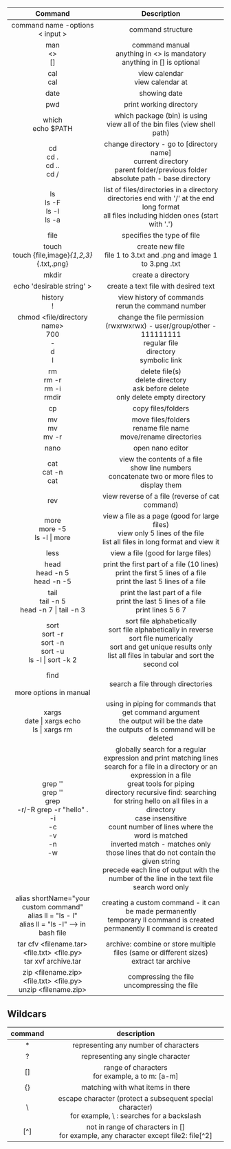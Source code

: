 |                                                                  **Command**                                                                  	|                                                                                                                                                                                                                                             **Description**                                                                                                                                                                                                                                             	|
|:---------------------------------------------------------------------------------------------------------------------------------------------:	|:-------------------------------------------------------------------------------------------------------------------------------------------------------------------------------------------------------------------------------------------------------------------------------------------------------------------------------------------------------------------------------------------------------------------------------------------------------------------------------------------------------:	|
| command name -options < input >                                                                                                               	| command structure                                                                                                                                                                                                                                                                                                                                                                                                                                                                                       	|
| man <command name><br><><br>[]                                                                                                                	| command manual<br>anything in <> is mandatory<br>anything in [] is optional                                                                                                                                                                                                                                                                                                                                                                                                                             	|
| cal<br>cal <date>                                                                                                                             	| view calendar<br>view calendar at <date>                                                                                                                                                                                                                                                                                                                                                                                                                                                                	|
| date                                                                                                                                          	| showing date                                                                                                                                                                                                                                                                                                                                                                                                                                                                                            	|
| pwd                                                                                                                                           	| print working directory                                                                                                                                                                                                                                                                                                                                                                                                                                                                                 	|
| which <package name><br>echo $PATH                                                                                                            	| which package (bin) is using<br>view all of the bin files (view shell path)                                                                                                                                                                                                                                                                                                                                                                                                                             	|
| cd <br>cd . <br>cd .. <br>cd /                                                                                                                	| change directory - go to [directory name]<br>current directory<br>parent folder/previous folder <br>absolute path - base directory                                                                                                                                                                                                                                                                                                                                                                      	|
| ls <br>ls -F<br>ls -l<br>ls -a                                                                                                                	| list of files/directories in a directory <br>directories end with '/' at the end<br>long format<br>all files including hidden ones (start with '.')                                                                                                                                                                                                                                                                                                                                                     	|
| file <file name>                                                                                                                              	| specifies the type of file                                                                                                                                                                                                                                                                                                                                                                                                                                                                              	|
| touch <file name><br>touch {file,image}_{1,2,3}_{.txt,.png}                                                                                   	| create new file<br>file 1 to 3.txt and .png and image 1 to 3.png .txt                                                                                                                                                                                                                                                                                                                                                                                                                                   	|
| mkdir <directory name>                                                                                                                        	| create a directory                                                                                                                                                                                                                                                                                                                                                                                                                                                                                      	|
| echo 'desirable string' > <text file name>                                                                                                    	| create a text file with desired text                                                                                                                                                                                                                                                                                                                                                                                                                                                                    	|
| history<br>! <number>                                                                                                                         	| view history of commands<br>rerun the command number <number>                                                                                                                                                                                                                                                                                                                                                                                                                                           	|
| chmod <three digit number> <file/directory name><br>700<br>-<br>d<br>l                                                                        	| change the file permission<br>(rwxrwxrwx) - user/group/other - 111111111 <br>regular file<br>directory <br>symbolic link                                                                                                                                                                                                                                                                                                                                                                                	|
| rm <file name><br>rm -r <directory name><br>rm -i <file name><br>rmdir <directory name>                                                       	| delete file(s)<br>delete directory<br>ask before delete<br>only delete empty directory                                                                                                                                                                                                                                                                                                                                                                                                                  	|
| cp <current path> <new path>                                                                                                                  	| copy files/folders                                                                                                                                                                                                                                                                                                                                                                                                                                                                                      	|
| mv <current path> <new path><br>mv <current file name> <new file name><br>mv -r <current> <new>                                               	| move files/folders<br>rename file name<br>move/rename directories                                                                                                                                                                                                                                                                                                                                                                                                                                       	|
| nano <text file name>                                                                                                                         	| open nano editor                                                                                                                                                                                                                                                                                                                                                                                                                                                                                        	|
| cat <text file name><br>cat -n <file name><br>cat <file name> <file name>                                                                     	| view the contents of a file<br>show line numbers<br>concatenate two or more files to display them                                                                                                                                                                                                                                                                                                                                                                                                       	|
| rev <text file name>                                                                                                                          	| view reverse of a file (reverse of cat command)                                                                                                                                                                                                                                                                                                                                                                                                                                                         	|
| more <text file name><br>more -5 <file name><br>ls -l \| more                                                                                 	| view a file as a page (good for large files)<br>view only 5 lines of the file<br>list all files in long format and view it                                                                                                                                                                                                                                                                                                                                                                              	|
| less <text file name>                                                                                                                         	| view a file (good for large files)                                                                                                                                                                                                                                                                                                                                                                                                                                                                      	|
| head <text file name><br>head -n 5 <file name><br>head -n -5 <file name>                                                                      	| print the first part of a file (10 lines)<br>print the first 5 lines of a file<br>print the last 5 lines of a file                                                                                                                                                                                                                                                                                                                                                                                      	|
| tail <text file name><br>tail -n 5 <file name><br>head -n 7 <file name> \| tail -n 3                                                          	| print the last part of a file<br>print the last 5 lines of a file<br>print lines 5 6 7                                                                                                                                                                                                                                                                                                                                                                                                                  	|
| sort <file name><br>sort -r <file name><br>sort -n <file name><br>sort -u <file name><br>ls -l \| sort -k 2                                   	| sort file alphabetically<br>sort file alphabetically in reverse<br>sort file numerically<br>sort and get unique results only<br>list all files in tabular and sort the second col                                                                                                                                                                                                                                                                                                                       	|
| find <starting directory> <options> <search term><br>more options in manual                                                                   	| search a file through directories                                                                                                                                                                                                                                                                                                                                                                                                                                                                       	|
| xargs<br>date \| xargs echo<br>ls \| xargs rm                                                                                                 	| using in piping for commands that get command argument <br>the output will be the date<br>the outputs of ls command will be deleted                                                                                                                                                                                                                                                                                                                                                                     	|
| grep '<expression>' <filename><br>grep '<expression>' <filename> <filename><br>grep <br>-r/-R grep -r "hello" .<br>-i<br>-c<br>-v<br>-n<br>-w 	| globally search for a regular expression and print matching lines<br>search for a file in a directory or an expression in a file<br>great tools for piping<br>directory recursive find: searching for string hello on all files in a directory<br>case insensitive<br>count number of lines where the word is matched<br>inverted match - matches only those lines that do not contain the given string<br>precede each line of output with the number of the line in the text file<br>search word only 	|
| alias shortName="your custom command"<br>alias ll = "ls - l"<br>alias ll = "ls -l" --> in bash file                                           	| creating a custom command - it can be made permanently<br>temporary ll command is created<br>permanently ll command is created                                                                                                                                                                                                                                                                                                                                                                          	|
| tar cfv <filename.tar> <file.txt> <file.py><br>tar xvf archive.tar                                                                            	| archive: combine or store multiple files (same or different sizes)<br>extract tar archive                                                                                                                                                                                                                                                                                                                                                                                                               	|
| zip <filename.zip> <file.txt> <file.py><br>unzip <filename.zip>                                                                               	| compressing the file<br>uncompressing the file                                                                                                                                                                                                                                                                                                                                                                                                                                                          	|
     


## Wildcars

| **command** 	|                                             **description**                                             	|
|:-----------:	|:-------------------------------------------------------------------------------------------------------:	|
|      *      	|                                  representing any number of characters                                  	|
|      ?      	|                                    representing any single character                                    	|
|      []     	|                            range of characters<br>for example, a to m: [a-m]                            	|
|      {}     	|                                    matching with what items in there                                    	|
|      \      	| escape character (protect a subsequent special character)<br>for example, \\ : searches for a backslash 	|
|     [^]     	|          not in range of characters in []<br>for example, any character except file2: file[^2]          	|

